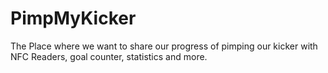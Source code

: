 # PimpMyKicker
The Place where we want to share our progress of pimping our kicker with NFC Readers, goal counter, statistics and more.
